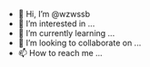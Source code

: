 - 👋 Hi, I’m @wzwssb
- 👀 I’m interested in ...
- 🌱 I’m currently learning ...
- 💞️ I’m looking to collaborate on ...
- 📫 How to reach me ...

<!---
wzwssb/wzwssb is a ✨ special ✨ repository because its `README.md` (this file) appears on your GitHub profile.
You can click the Preview link to take a look at your changes.
--->
